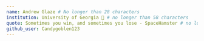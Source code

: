 ```yaml
---
name: Andrew Glaze # No longer than 28 characters
institution: University of Georgia 🚩 # no longer than 58 characters
quote: Sometimes you win, and sometimes you lose - SpaceHamster # no longer than 100 characters, avoid using quotes(") to guarantee the format remains the same.
github_user: Candygoblen123
---
```

